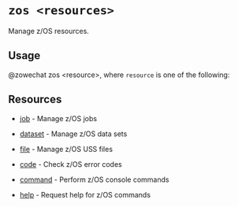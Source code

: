 # `zos <resources>`

Manage z/OS resources. 

## Usage

@zowechat zos &lt;resource&gt;, where `resource` is one of the following:

## Resources

- [job](./zos_job/zos_job_action.md) - Manage z/OS jobs

- [dataset](./zos_dataset/zos_dataset_action.md) - Manage z/OS data sets

- [file](./zos_uss/zos_uss_action.md) - Manage z/OS USS files

- [code](./zos_error/zos_error_action.md) - Check z/OS error codes

- [command](./zos_console/zos_console_action.md) - Perform z/OS console commands

- [help](./zos_help/zos_help.md) - Request help for z/OS commands